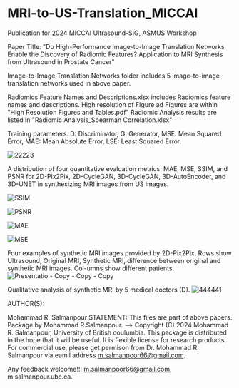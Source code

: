 # MRI-to-US-Translation_MICCAI
Publication for 2024 MICCAI Ultrasound-SIG, ASMUS Workshop

Paper Title: "Do High-Performance Image-to-Image Translation Networks Enable the Discovery of Radiomic Features? Application to MRI Synthesis from Ultrasound in Prostate Cancer"

Image-to-Image Translation Networks folder includes 5 image-to-image translation networks used in above paper.

Radiomics Feature Names and Descriptions.xlsx includes Radiomics feature names and descriptions.
High resolution of Figure ad Figures are within "High Resolution Figures and Tables.pdf" 
Radiomic Analysis results are listed in "Radiomic Analysis_Spearman Correlation.xlsx"

Training parameters. D: Discriminator, G: Generator, MSE: Mean Squared Error, MAE: Mean Absolute Error, LSE: Least Squared Error.

![22223](https://github.com/user-attachments/assets/03a81fb0-394f-4e3f-b2f2-b33210e31fff)


A distribution of four quantitative evaluation metrics: MAE, MSE, SSIM, and PSNR for 2D-Pix2Pix, 2D-CycleGAN, 3D-CycleGAN, 3D-AutoEncoder, and 3D-UNET in synthesizing MRI images from US images.

![SSIM](https://github.com/user-attachments/assets/3d772bb0-7d4b-4bbd-9373-a62035b07c69)

![PSNR](https://github.com/user-attachments/assets/e0da95f6-824f-4c21-8650-15ca059b0211)

![MAE](https://github.com/user-attachments/assets/8cbfda84-cec3-4fd3-bc61-5d800582ad85)

![MSE](https://github.com/user-attachments/assets/b712c614-c828-49f1-aca6-4fdb69f632fd)

Four examples of synthetic MRI images provided by 2D-Pix2Pix. Rows show Ultrasound, Original MRI, Synthetic MRI, difference between original and synthetic MRI images. Col-umns show different patients.
![Presentatio - Copy - Copy - Copy](https://github.com/user-attachments/assets/76f8403a-4bcb-4c0e-9346-509c10cc0d26)

Qualitative analysis of synthetic MRI by 5 medical doctors (D).
![444441](https://github.com/user-attachments/assets/10d4672e-da38-4ecf-9027-98558bbff90f)


AUTHOR(S):

Mohammad R. Salmanpour STATEMENT: This files are part of above papers. Package by Mohammad R.Salmanpour. --> Copyright (C) 2024 Mohammad R. Salmanpour, University of British coulumbia. This package is distributed in the hope that it will be useful. It is flexible license for research products. For commercial use, please get permison from Dr. Mohammad R. Salmanpour via eamil address m.salmanpoor66@gmail.com.

Any feedback welcome!!! m.salmanpoor66@gmail.com, m.salmanpour.ubc.ca.
